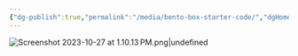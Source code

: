 ```yaml
---
{"dg-publish":true,"permalink":"/media/bento-box-starter-code/","dgHomeLink":true}
---
```


![Screenshot 2023-10-27 at 1.10.13 PM.png|undefined](/img/user/Media/Screenshot%202023-10-27%20at%201.10.13%E2%80%AFPM.png)